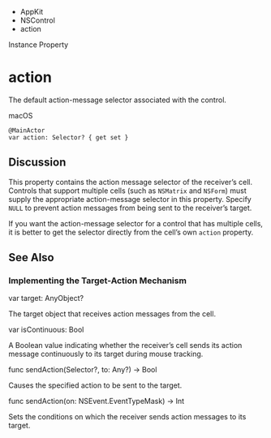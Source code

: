 

- AppKit
- NSControl
-  action 

Instance Property

# action

The default action-message selector associated with the control.

macOS

``` source
@MainActor
var action: Selector? { get set }
```

## Discussion

This property contains the action message selector of the receiver’s cell. Controls that support multiple cells (such as `NSMatrix` and `NSForm`) must supply the appropriate action-message selector in this property. Specify `NULL` to prevent action messages from being sent to the receiver’s target.

If you want the action-message selector for a control that has multiple cells, it is better to get the selector directly from the cell’s own `action` property.

## See Also

### Implementing the Target-Action Mechanism

var target: AnyObject?

The target object that receives action messages from the cell.

var isContinuous: Bool

A Boolean value indicating whether the receiver’s cell sends its action message continuously to its target during mouse tracking.

func sendAction(Selector?, to: Any?) -> Bool

Causes the specified action to be sent to the target.

func sendAction(on: NSEvent.EventTypeMask) -> Int

Sets the conditions on which the receiver sends action messages to its target.

